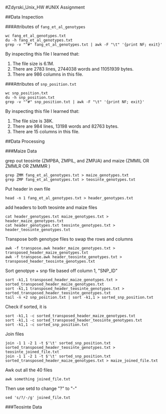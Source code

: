 #Zdyrski_Unix_HW
#UNIX Assignment

##Data Inspection

###Attributes of `fang_et_al_genotypes`

```
wc fang_et_al_genotypes.txt
du -h fang_et_al_genotypes.txt
grep -v "^#" fang_et_al_genotypes.txt | awk -F "\t" '{print NF; exit}'
```

By inspecting this file I learned that:

1. The file size is 6.1M.
2. There are 2783 lines, 2744038 words and 11051939 bytes.
3. There are 986 columns in this file.

###Attributes of `snp_position.txt`

```
wc snp_position.txt
du -h snp_position.txt
grep -v "^#" snp_position.txt | awk -F "\t" '{print NF; exit}'
```

By inspecting this file I learned that:

1. The file size is 38K.
2. There are 984 lines, 13198 words and 82763 bytes.
3. There are 15 columns in this file.

##Data Processing

###Maize Data

grep out teosinte (ZMPBA, ZMPIL, and ZMPJA) and maize (ZMMIL OR ZMMLR OR ZMMMR )
```
grep ZMM fang_et_al_genotypes.txt > maize_genotypes.txt
grep ZMP fang_et_al_genotypes.txt > teosinte_genotypes.txt
```

Put header in own file
```
head -n 1 fang_et_al_genotypes.txt > header_genotypes.txt
```

add headers to both teosinte and maize files
```
cat header_genotypes.txt maize_genotypes.txt > header_maize_genotypes.txt
cat header_genotypes.txt teosinte_genotypes.txt > header_teosinte_genotypes.txt
```

Transpose both genotype files to swap the rows and columns

```
awk -f transpose.awk header_maize_genotypes.txt > transposed_header_maize_genotypes.txt
awk -f transpose.awk header_teosinte_genotypes.txt > transposed_header_teosinte_genotypes.txt
```

Sort genotpye + snp file based off column 1, "SNP_ID"
```
sort -k1,1 transposed_header_maize_genotypes.txt >  sorted_transposed_header_maize_genotypes.txt
sort -k1,1 transposed_header_teosinte_genotypes.txt >  sorted_transposed_header_teosinte_genotypes.txt
tail -n +2 snp_position.txt | sort -k1,1 > sorted_snp_position.txt
```

Check if sorted, it is
```
sort -k1,1 -c sorted_transposed_header_maize_genotypes.txt
sort -k1,1 -c sorted_transposed_header_teosinte_genotypes.txt
sort -k1,1 -c sorted_snp_position.txt
```

Join files
```
join -1 1 -2 1 -t $'\t' sorted_snp_position.txt sorted_transposed_header_teosinte_genotypes.txt > teosinte_joined_file.txt
join -1 1 -2 1 -t $'\t' sorted_snp_position.txt sorted_transposed_header_maize_genotypes.txt > maize_joined_file.txt
```



Awk out all the 40 files
```
awk something joined_file.txt
```
Then use setd to change "?" to "-"
```
sed 's/?/-/g' joined_file.txt

```
###Teosinte Data
